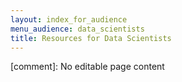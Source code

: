 ```yaml
---
layout: index_for_audience
menu_audience: data_scientists
title: Resources for Data Scientists
---
```


[comment]: No editable page content